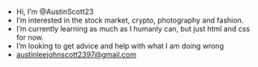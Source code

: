 - Hi, I’m @AustinScott23
- I’m interested in the stock market, crypto, photography and fashion. 
- I’m currently learning as much as I humanly can, but just html and css for now. 
- I’m looking to get advice and help with what I am doing wrong
- austinleejohnscott2397@gmail.com

<!---
AustinScott23/AustinScott23 is a special repository because its `README.md` (this file) appears on your GitHub profile.
You can click the Preview link to take a look at your changes.
--->
